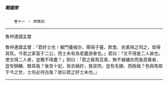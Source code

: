 

##### 戰國策
　　`卷十一 ‧ 齊策四`

* * *

魯仲連謂孟嘗

魯仲連謂孟嘗：「君好士也！雍門養椒亦，陽得子養，飲食、衣裘與之同之，皆得其死。今君之家富于二公，而士未有為君盡游者也。」君曰：「文不得是二人故也。使文得二人者，豈獨不得盡？」對曰：「君之廄馬百乘，無不被繡衣而食菽粟者，豈有騏麟、騄耳哉？後宮十妃，皆衣縞紵，食梁肉，豈有毛嬙、西施哉？色與馬取于今之世，士何必待古哉？故曰君之好士未也。」

* * *

